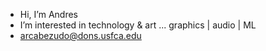 - Hi, I’m Andres
- I’m interested in technology & art ... graphics | audio | ML
- arcabezudo@dons.usfca.edu

<!---
AndrewRCabezudo/AndrewRCabezudo is a ✨ special ✨ repository because its `README.md` (this file) appears on your GitHub profile.
You can click the Preview link to take a look at your changes.
--->
